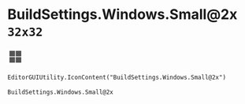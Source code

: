 # BuildSettings.Windows.Small@2x `32x32`
<img src="/img/BuildSettings.Windows.Small@2x.png" width=32 height=32>

``` CSharp
EditorGUIUtility.IconContent("BuildSettings.Windows.Small@2x")
```
```
BuildSettings.Windows.Small@2x
```

